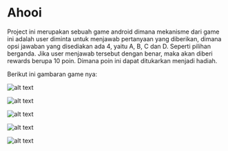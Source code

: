 # Ahooi

Project ini merupakan sebuah game android dimana mekanisme dari game ini adalah user diminta untuk menjawab pertanyaan 
yang diberikan, dimana opsi jawaban yang disediakan ada 4, yaitu A, B, C dan D. Seperti pilihan berganda. Jika user
menjawab tersebut dengan benar, maka akan diberi rewards berupa 10 poin. Dimana poin ini dapat ditukarkan menjadi hadiah.

Berikut ini gambaran game nya:

![alt text](https://meivaldi.com/ahooi/ahooi1.jpg)

![alt text](https://meivaldi.com/ahooi/ahooi2.jpg)

![alt text](https://meivaldi.com/ahooi/ahooi3.jpg)

![alt text](https://meivaldi.com/ahooi/ahooi4.jpg)

![alt text](https://meivaldi.com/ahooi/ahooi5.jpg)
